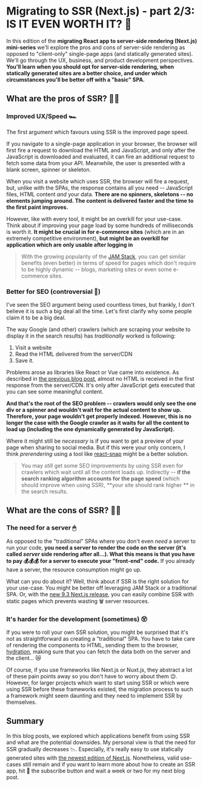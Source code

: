 
# Migrating to SSR (Next.js) - part 2/3: IS IT EVEN WORTH IT? 💎
In this edition of the **migrating React app to server-side rendering (Next.js) mini-series** we'll explore the pros and cons of server-side rendering as opposed to "client-only" single-page apps (and statically generated sites). We'll go through the UX, business, and product development perspectives. **You'll learn when you should opt for server-side rendering, when statically generated sites are a better choice, and under which circumstances you'll be better off with a "basic" SPA.**

## What are the pros of SSR? 👍🏽
### Improved UX/Speed 🏎
The first argument which favours using SSR is the improved page speed. 

If you navigate to a single-page application in your browser, the browser will first fire a request to download the HTML and JavaScript, and only after the JavaScript is downloaded and evaluated, it can fire an additional request to fetch some data from your API. Meanwhile, the user is presented with a blank screen, spinner or skeleton. 

When you visit a website which uses SSR, the browser will fire a request, but, unlike with the SPAs, the response contains all you need -- JavaScript files, HTML content *and* your data. **There are no spinners, skeletons -- no elements jumping around. The content is delivered faster and the time to the first paint improves.**

However, like with every tool, it might be an overkill for your use-case. Think about if improving your page load by some hundreds of milliseconds is worth it. **It might be crucial in for e-commerce sites** (which are in an extremely competitive environment), **but might be an overkill for application which are only usable after logging in**

> With the growing popularity of the [JAM Stack](https://jamstack.org/), you can get similar benefits (even better) in terms of speed for pages which don't require to be highly dynamic -- blogs, marketing sites or even some e-commerce sites.



### Better for SEO (controversial 🧐)
I've seen the SEO argument being used countless times, but frankly, I don't believe it is such a big deal all the time. Let's first clarify why some people claim it to be a big deal.

The way Google (and other) crawlers (which are scraping your website to display it in the search results) has *traditionally* worked is following:
1) Visit a website
2) Read the HTML delivered from the server/CDN
3) Save it.

Problems arose as libraries like React or Vue came into existence. As described in [the previous blog post](https://dev.to/tomdohnal/migrating-to-ssr-next-js-part-1-3-what-is-ssr-and-how-it-differs-from-other-approaches-50fa), almost no HTML is received in the first response from the server/CDN. It's only after JavaScript gets executed that you can see some meaningful content.

 **And that's the root of the SEO problem -- crawlers would only see the one div or a spinner and wouldn't wait for the actual content to show up. Therefore, your page wouldn't get properly indexed. However, this is no longer the case with the Google crawler as it waits for all the content to load up (including the one dynamically generated by JavaScript).** 

Where it might still be *necessary* is if you want to get a preview of your page when sharing to social media. But if this were your only concern, I think *prerendering* using a tool like [react-snap](https://github.com/stereobooster/react-snap) might be a better solution.
> You may *still* get some SEO improvements by using SSR even for crawlers which wait until all the content loads up. Indirectly -- **if the search ranking algorithm accounts for the page speed** (which should improve when using SSR), **your site should rank higher ** in the search results.

## What are the cons of SSR? 👎🏻
### The need for a server 🖱
As opposed to the "traditional" SPAs where you don't even *need* a server to run your code, **you need a server to render the code on the server (it's called *server* side rendering after all...). What this means is that you have to pay 💰💰💰 for a server to execute your "front-end" code.** If you already have a server, the resource consumption might go up. 

What can you do about it? Well, think about if SSR is the right solution for your use-case. You might be better off leveraging JAM Stack or a traditional SPA. Or, with the [new 9.3 Next.js release](https://nextjs.org/blog/next-9-3), you can easily combine SSR with static pages which prevents wasting 🗑 server resources.

### It's harder for the development (sometimes) 😵
If you were to roll your own SSR solution, you might be surprised that it's not as straightforward as creating a "traditional" SPA. You have to take care of rendering the components to HTML, sending them to the browser, [hydration](https://reactjs.org/docs/react-dom.html#hydrate), making sure that you can fetch the data both on the server and the client... 😿

Of course, if you use frameworks like Next.js or Nuxt.js, they abstract a lot of these pain points away so you don't have to worry about them 😌. However, for larger projects which want to start using SSR or which were using SSR before these frameworks existed, the migration process to such a framework might seem daunting and they need to implement SSR by themselves. 

## Summary
In this blog posts, we explored which applications benefit from using SSR and what are the potential downsides. My personal view is that the need for SSR gradually decreases 📉. Especially, it's really easy to use statically generated sites with [the newest edition of Next.js](https://nextjs.org/blog/next-9-3). Nonetheless, valid use-cases still remain and if you want to learn more about how to create an SSR app, hit 🥊 the subscribe button and wait a week or two for my next blog post. 
<!--stackedit_data:
eyJoaXN0b3J5IjpbLTI3NDUzODkyNCwtMjA5MzgwNDUyMiwtMT
EyNjgwNDA4MiwtMTcxNzIyMTEzOSwzNjk4MjA4NTksMTI0NDM3
OTg2MCwtMTEwMzgzNzY3NSwtMTIzMzUzNDEzOSwxMzU3OTQ2Nj
Q5XX0=
-->